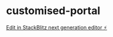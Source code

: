 # customised-portal

[Edit in StackBlitz next generation editor ⚡️](https://stackblitz.com/~/github.com/kabilanpersonal/customised-portal)